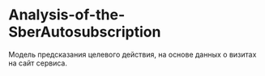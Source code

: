 # Analysis-of-the-SberAutosubscription
Модель предсказания целевого действия, на основе данных о визитах на сайт сервиса.
